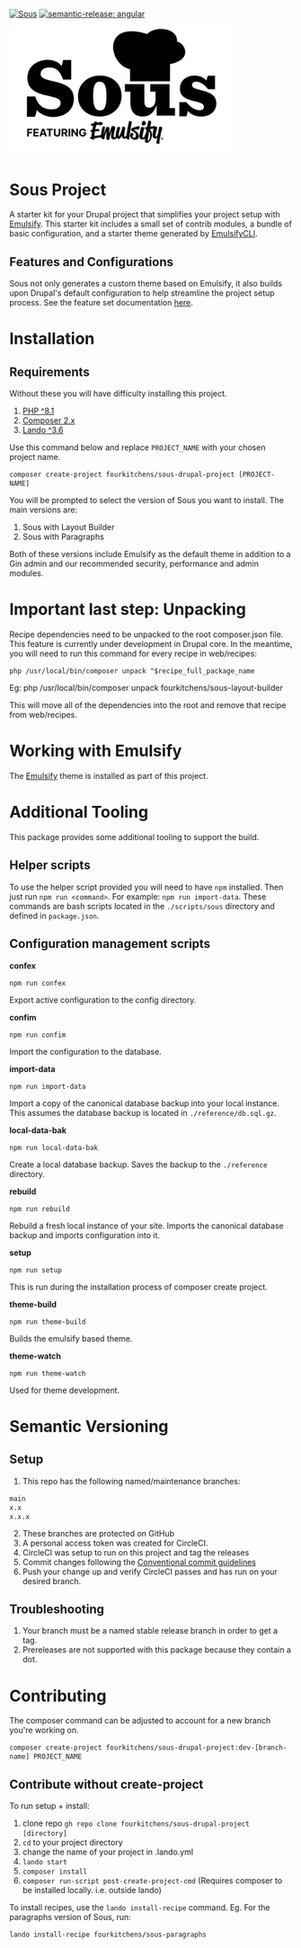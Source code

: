 [![Sous](https://circleci.com/gh/fourkitchens/sous-drupal-project.svg?style=svg)](https://app.circleci.com/github/fourkitchens/sous-drupal-project/pipelines)
[![semantic-release: angular](https://img.shields.io/badge/semantic--release-angular-e10079?logo=semantic-release)](https://github.com/semantic-release/semantic-release)
<br/>
<img style="max-width: 400px;" src="https://github.com/fourkitchens/sous-drupal-distro/blob/4.x-beta/themes/sous_admin/assets/images/sous.svg" alt="Sous featuring Emulsify">

# Sous Project

A starter kit for your Drupal project that simplifies your project setup with [Emulsify](https://www.emulsify.info/). This starter kit includes a small set
of contrib modules, a bundle of basic configuration, and a starter theme generated by [EmulsifyCLI](https://docs.emulsify.info/supporting-projects/emulsify-cli).

## Features and Configurations

Sous not only generates a custom theme based on Emulsify, it also builds upon Drupal's default configuration to help streamline the project setup process. See the feature set documentation [here](docs/features.md).

# Installation

## Requirements

Without these you will have difficulty installing this project.

1. [PHP ^8.1](http://www.php.net/)
2. [Composer 2.x](https://getcomposer.org/)
3. [Lando ^3.6](https://docs.lando.dev/basics/installation.html)

Use this command below and replace `PROJECT_NAME` with your chosen project name.

```
composer create-project fourkitchens/sous-drupal-project [PROJECT-NAME]
```

You will be prompted to select the version of Sous you want to install. The main versions are:

1. Sous with Layout Builder
2. Sous with Paragraphs

Both of these versions include Emulsify as the default theme in addition to a Gin admin and our recommended security, performance and admin modules.

# Important last step: Unpacking

Recipe dependencies need to be unpacked to the root composer.json file. This feature is currently under development in Drupal core. In the meantime, you will need to run this command for every recipe in web/recipes:

```
php /usr/local/bin/composer unpack "$recipe_full_package_name
```

Eg: php /usr/local/bin/composer unpack fourkitchens/sous-layout-builder

This will move all of the dependencies into the root and remove that recipe from web/recipes.

# Working with Emulsify

The [Emulsify](https://emulsify.info/) theme is installed as part of this project.

# Additional Tooling

This package provides some additional tooling to support the build.

## Helper scripts

To use the helper script provided you will need to have `npm` installed. Then just run `npm run <command>`. For example: `npm run import-data`. These commands are bash scripts located in the `./scripts/sous` directory and defined in `package.json`.

## Configuration management scripts

**confex**

```
npm run confex
```

Export active configuration to the config directory.

**confim**

```
npm run confim
```

Import the configuration to the database.

**import-data**

```
npm run import-data
```

Import a copy of the canonical database backup into your local instance. This assumes the database backup is located in `./reference/db.sql.gz`.

**local-data-bak**

```
npm run local-data-bak
```

Create a local database backup. Saves the backup to the `./reference` directory.

**rebuild**

```
npm run rebuild
```

Rebuild a fresh local instance of your site. Imports the canonical database backup and imports configuration into it.

**setup**

```
npm run setup
```

This is run during the installation process of composer create project.

**theme-build**

```
npm run theme-build
```

Builds the emulsify based theme.

**theme-watch**

```
npm run theme-watch
```

Used for theme development.

# Semantic Versioning

## Setup

1. This repo has the following named/maintenance branches:

```
main
x.x
x.x.x
```

2. These branches are protected on GitHub
3. A personal access token was created for CircleCI.
4. CircleCI was setup to run on this project and tag the releases
5. Commit changes following the [Conventional commit guidelines](https://www.conventionalcommits.org/en/v1.0.0/)
6. Push your change up and verify CircleCI passes and has run on your desired branch.

## Troubleshooting

1. Your branch must be a named stable release branch in order to get a tag.
2. Prereleases are not supported with this package because they contain a dot.

# Contributing

The composer command can be adjusted to account for a new branch you're working on.

```
composer create-project fourkitchens/sous-drupal-project:dev-[branch-name] PROJECT_NAME
```

## Contribute without create-project

To run setup + install:
1. clone repo `gh repo clone fourkitchens/sous-drupal-project [directory]`
2. `cd` to your project directory
3. change the name of your project in .lando.yml
4. `lando start`
5. `composer install`
6. `composer run-script post-create-project-cmd` (Requires composer to be installed locally. i.e. outside lando)

To install recipes, use the `lando install-recipe` command. Eg. For the paragraphs version of Sous, run:

```
lando install-recipe fourkitchens/sous-paragraphs
```
